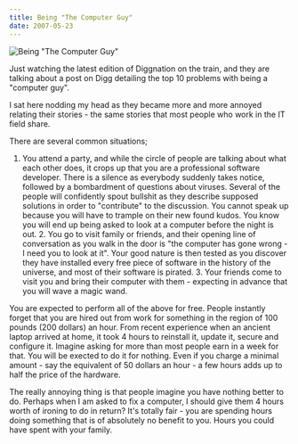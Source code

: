 ```yaml
---
title: Being "The Computer Guy"
date: 2007-05-23
---
```


![Being "The Computer Guy"](https://source.unsplash.com/jpkvklXwt98/1600x900)

Just watching the latest edition of Diggnation on the train, and they are talking about a post on Digg detailing the top 10 problems with being a "computer guy".

I sat here nodding my head as they became more and more annoyed relating their stories - the same stories that most people who work in the IT field share.

There are several common situations;

 1. You attend a party, and while the circle of people are talking about what     each other does, it crops up that you are a professional software developer.     There is a silence as everybody suddenly takes notice, followed by a     bombardment of questions about viruses. Several of the people will     confidently spout bullshit as they describe supposed solutions in order to     "contribute" to the discussion. You cannot speak up because you will have to     trample on their new found kudos. You know you will end up being asked to     look at a computer before the night is out.            2. You go to visit family or friends, and their opening line of conversation as     you walk in the door is "the computer has gone wrong - I need you to look at     it". Your good nature is then tested as you discover they have installed     every free piece of software in the history of the universe, and most of     their software is pirated.            3. Your friends come to visit you and bring their computer with them -     expecting in advance that you will wave a magic wand.          

You are expected to perform all of the above for free. People instantly forget that you are hired out from work for something in the region of 100 pounds (200 dollars) an hour. From recent experience when an ancient laptop arrived at home, it took 4 hours to reinstall it, update it, secure and configure it. Imagine asking for more than most people earn in a week for that. You will be exected to do it for nothing. Even if you charge a minimal amount - say the equivalent of 50 dollars an hour - a few hours adds up to half the price of the hardware.

The really annoying thing is that people imagine you have nothing better to do. Perhaps when I am asked to fix a computer, I should give them 4 hours worth of ironing to do in return? It's totally fair - you are spending hours doing something that is of absolutely no benefit to you. Hours you could have spent with your family.